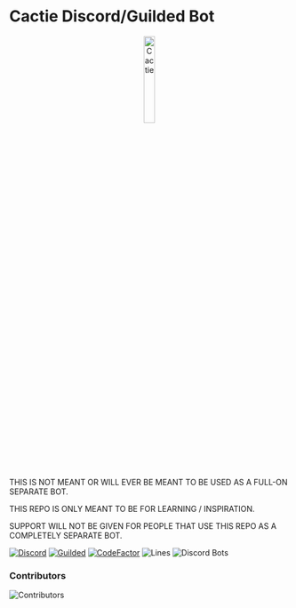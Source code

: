 # Cactie Discord/Guilded Bot
<p align="center">
  <img src="https://cactie.smhsmh.club/assets/images/CactieEmpty.png" width="20%" alt="Cactie">
</p>

THIS IS NOT MEANT OR WILL EVER BE MEANT TO BE USED AS A FULL-ON SEPARATE BOT.

THIS REPO IS ONLY MEANT TO BE FOR LEARNING / INSPIRATION.

SUPPORT WILL NOT BE GIVEN FOR PEOPLE THAT USE THIS REPO AS A COMPLETELY SEPARATE BOT.

[![Discord](https://discord.com/api/guilds/811354612547190794/widget.png)](https://discord.gg/Bsefgbaedz)
[![Guilded](https://guilded.nico.engineer/shields/vanity/cactie?style=flat)](https://guilded.gg/cactie)
[![CodeFactor](https://www.codefactor.io/repository/github/saboooor/cactie/badge/master)](https://www.codefactor.io/repository/github/saboooor/cactie/overview/master)
![Lines](https://tokei.rs/b1/github/saboooor/cactie)
![Discord Bots](https://top.gg/api/widget/upvotes/765287593762881616.svg)

### Contributors
![Contributors](https://contrib.rocks/image?repo=saboooor/cactie)
